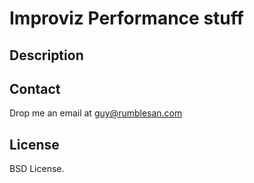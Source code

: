 # Improviz Performance stuff




## Description




## Contact

Drop me an email at guy@rumblesan.com


## License

BSD License.

